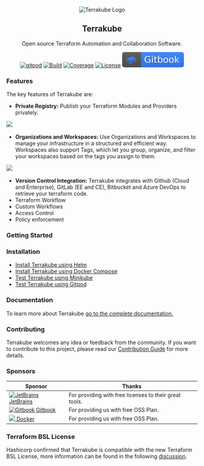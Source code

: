 <br/>
<div id="terrakube" align="center">
    <br />
    <img src="https://avatars.githubusercontent.com/u/80990539?s=200&v=4" alt="Terrakube Logo" width="100"/>
    <h2 border="0">Terrakube</h2>
    <p>Open source Terraform Automation and Collaboration Software.</p>
</div>

<div id="badges" align="center">

[![gitpod](https://img.shields.io/badge/Gitpod-ready--to--code-blue?logo=gitpod&style=flat-square)](https://gitpod.io/#https://github.com/AzBuilder/terrakube)
[![Build](https://github.com/AzBuilder/azb-server/actions/workflows/pull_request.yml/badge.svg)](https://github.com/AzBuilder/azb-server/actions/workflows/pull_request.yml)
[![Coverage](https://sonarcloud.io/api/project_badges/measure?project=AzBuilder_azb-server&metric=coverage)](https://sonarcloud.io/dashboard?id=AzBuilder_azb-server)
[![License](https://img.shields.io/badge/License-Apache%202.0-blue.svg)](https://github.com/AzBuilder/azb-server/blob/main/LICENSE)
[![gitbook](https://raw.githubusercontent.com/aleen42/badges/master/src/gitbook_2.svg)](https://gitpod.io/#https://github.com/AzBuilder/terrakube)


</div>



### Features
The key features of Terrakube are:
- **Private Registry:** Publish your Terraform Modules and Providers privately.   <br/>

<img src="https://github.com/AzBuilder/terrakube/assets/27365102/66fbd39c-0a40-43d8-94d9-4c2a0976051c" width="1080"/>  <br/>

- **Organizations and Workspaces:** Use Organizations and Workspaces to manage your infrastructure in a structured and efficient way. Workspaces also support Tags, which let you group, organize, and filter your workspaces based on the tags you assign to them.    <br/>

<img src="https://github.com/AzBuilder/terrakube/assets/27365102/f36953f7-0dbd-4877-be8d-ba2bf7704f2b" width="1080"/>  <br/>


- **Version Control Integration:** Terrakube integrates with Github (Cloud and  Enterprise), GitLab (EE and CE), Bitbucket and Azure DevOps to retrieve your terraform code. <br/>
- Terraform Workflow
- Custom Workflows
- Access Control
- Policy enforcement
  

### Getting Started

### Installation

- [Install Terrakube using Helm](https://docs.terrakube.io/getting-started/deployment/docker-compose)
- [Install Terrakube using Docker Compose](https://docs.terrakube.io/getting-started/docker-compose)
- [Test Terrakube using Minikube](https://docs.terrakube.io/getting-started/deployment/minikube-+-https)
- [Test Terrakube using Gitpod](https://docs.terrakube.io/getting-started/getting-started)

### Documentation
To learn more about Terrakube [go to the complete documentation.](https://docs.terrakube.io/) 

### Contributing 
Terrakube welcomes any idea or feedback from the community. If you want to contribute to this project, please read our [Contribution Guide](CONTRIBUTING.md) for more details.
  
### Sponsors

| Sponsor  | Thanks |
| ------------- | ------------- |
| [<img src="https://resources.jetbrains.com/storage/products/company/brand/logos/jb_beam.svg" alt="JetBrains" width="32"> JetBrains](https://jb.gg/OpenSource)  | For providing with free licenses to their great tools.   |
| [<img src="https://uploads-ssl.webflow.com/5c349f90a3cd4515d0564552/5c66e5b48238e30e170da3be_logo.svg" alt="Gitbook" width="32"> Gitbook](https://www.gitbook.com/)   | For providing us with free OSS Plan. |
| [<img src="https://github.com/AzBuilder/terrakube/assets/27365102/e5977550-eb4f-4519-9aa8-293e5660f873" width="32"> Docker](https://www.docker.com/) | For providing us with free OSS Plan.|
### Terraform BSL License
Hashicorp confirmed that Terrakube is compatible with the new Terraform BSL License, more information can be found in the following [discussion](https://github.com/orgs/AzBuilder/discussions/467).
